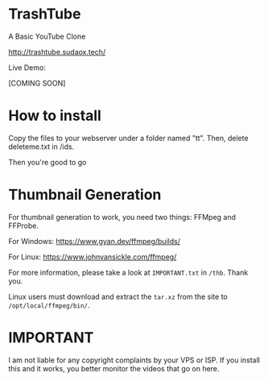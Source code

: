 # TrashTube
A Basic YouTube Clone

http://trashtube.sudaox.tech/

Live Demo:

[COMING SOON]

# How to install

Copy the files to your webserver under a folder named "tt".
Then, delete deleteme.txt in /ids.

Then you're good to go
# Thumbnail Generation
For thumbnail generation to work, you need two things: FFMpeg and FFProbe.

For Windows: https://www.gyan.dev/ffmpeg/builds/

For Linux: https://www.johnvansickle.com/ffmpeg/

For more information, please take a look at `IMPORTANT.txt` in `/thb`. Thank you.

Linux users must download and extract the `tar.xz` from the site to `/opt/local/ffmpeg/bin/`.
# IMPORTANT
I am not liable for any copyright complaints by your VPS or ISP. If you install this and it works, you better monitor the videos that go on here. 
